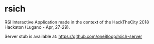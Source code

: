 # rsich
RSI Interactive Application made in the context of the HackTheCity 2018 Hackaton (Lugano - Apr, 27-29).


Server stub is available at: https://github.com/one8loop/rsich-server
